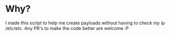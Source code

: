 # Why?
I made this script to help me create payloads without having to check my ip /etc/etc. Any PR's to make the code better are welcome :P
